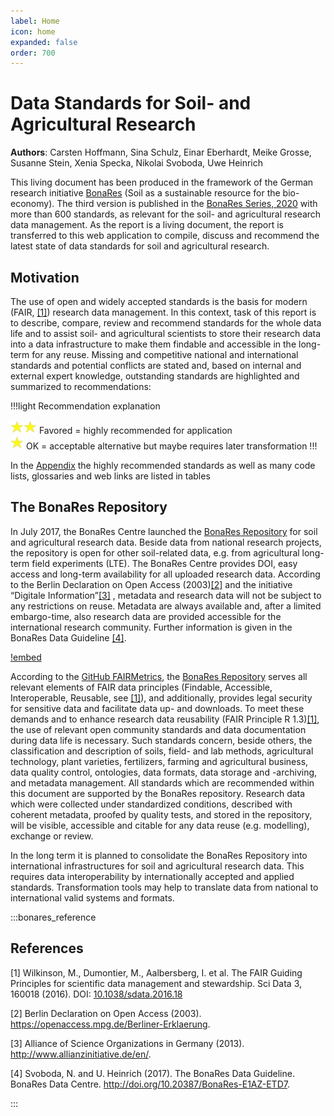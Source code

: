 ```yaml
---
label: Home
icon: home
expanded: false
order: 700
---
```


# Data Standards for Soil- and Agricultural Research

**Authors**: Carsten Hoffmann, Sina Schulz, Einar Eberhardt, Meike Grosse, Susanne Stein, Xenia Specka, Nikolai Svoboda,
Uwe Heinrich

This living document has been produced in the framework of the German research
initiative [BonaRes](https://www.bonares.de) (Soil as a sustainable resource for the bio-economy). The third
version is published in the [BonaRes Series, 2020](https://tools.bonares.de/doi/doc/25/) with more than 600 standards, 
as relevant for the soil- and agricultural research data management. As the report is a living document, the report is
transferred to this web application to compile, discuss and recommend the latest state of data standards for 
soil and agricultural research. 


## Motivation

The use of open and widely accepted standards is the basis for modern (FAIR, [[1]](https://doi.org/10.1038/sdata.2016.18)) research data management. In this context, task of
this report is to describe, compare, review and recommend standards for the whole data life and to assist soil- and
agricultural scientists to store their research data into a data infrastructure to make them findable and accessible in
the long-term for any reuse. Missing and competitive national and international standards and potential conflicts are
stated and, based on internal and external expert knowledge, outstanding standards are highlighted and summarized to
recommendations:

!!!light Recommendation explanation

![](/static/img/one_star.png)![](/static/img/one_star.png) Favored = highly recommended for application <br>
![](/static/img/one_star.png) OK = acceptable alternative but maybe requires later transformation
!!!

In the [Appendix](appendix/index.md) the highly recommended standards as well as many code lists, glossaries and web
links are listed in tables

## The BonaRes Repository

In July 2017, the BonaRes Centre launched
the [BonaRes Repository](https://maps.bonares.de/mapapps/resources/apps/bonares/index.html?lang=en) for soil and
agricultural research data. Beside data from national research projects, the repository is open for other soil-related
data, e.g. from agricultural long-term field experiments (LTE). The BonaRes Centre provides DOI, easy access and
long-term availability for all uploaded research data. According to
the Berlin Declaration on Open Access (2003)[[2]](https://openaccess.mpg.de/Berlin-Declaration) and the initiative
“Digitale Information”[[3]](http://www.allianzinitiative.de/en/) , metadata and research data will not be subject to any restrictions
on reuse. Metadata are always available and, after a limited embargo-time, also research data are provided accessible
for the international research community. Further information is given in the BonaRes Data
Guideline [[4]](http://doi.org/10.20387/BonaRes-E1AZ-ETD7).

[!embed](https://youtu.be/wo0Rv4YPjCo)

According to the [GitHub FAIRMetrics](https://github.com/FAIRMetrics/Metrics),
the [BonaRes Repository](https://maps.bonares.de/mapapps/resources/apps/bonares/index.html?lang=en) serves all relevant
elements of FAIR data principles (Findable, Accessible, Interoperable, Reusable, see [[1]](https://doi.org/10.1038/sdata.2016.18)), and
additionally, provides legal security for sensitive data and facilitate data up- and downloads. To meet these demands
and to enhance research data reusability (FAIR Principle R 1.3)[[1]](https://doi.org/10.1038/sdata.2016.18), the use of relevant open community standards and data
documentation during data life is necessary. Such standards concern, beside others, the classification and description
of soils, field- and lab methods, agricultural technology, plant varieties, fertilizers, farming and agricultural
business, data quality control, ontologies, data formats, data storage and -archiving, and metadata management. All
standards which are recommended within this document are supported by the BonaRes repository. Research data which were
collected under standardized conditions, described with coherent metadata, proofed by quality tests, and stored in the
repository, will be visible, accessible and citable for any data reuse (e.g. modelling), exchange or review.

In the long term it is planned to consolidate the BonaRes Repository into international infrastructures for soil and
agricultural research data. This requires data interoperability by internationally accepted and applied standards.
Transformation tools may help to translate data from national to international valid systems and formats.

:::bonares_reference

## References

[1] Wilkinson, M., Dumontier, M., Aalbersberg, I. et al. The FAIR Guiding Principles for scientific data management and
stewardship. Sci Data 3, 160018 (2016). DOI: [10.1038/sdata.2016.18](https://doi.org/10.1038/sdata.2016.18)

[2] Berlin Declaration on Open Access (2003). https://openaccess.mpg.de/Berliner-Erklaerung.

[3] Alliance of Science Organizations in Germany (2013). http://www.allianzinitiative.de/en/.

[4] Svoboda, N. and U. Heinrich (2017). The BonaRes Data Guideline. BonaRes Data Centre. http://doi.org/10.20387/BonaRes-E1AZ-ETD7.

:::

